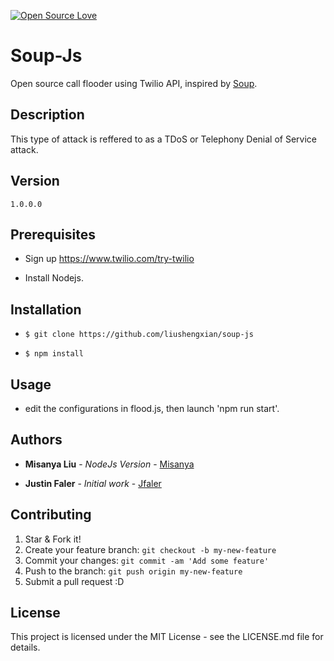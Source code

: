 [![Open Source Love](https://badges.frapsoft.com/os/v1/open-source.png?v=103)](https://github.com/Jfaler/soup/blob/master/LICENSE.txt)
# Soup-Js
Open source call flooder using Twilio API, inspired by [Soup](https://github.com/Jfaler/soup).

## Description 

This type of attack is reffered to as a TDoS or Telephony Denial of Service attack.   

## Version
`
1.0.0.0
`
## Prerequisites

* Sign up https://www.twilio.com/try-twilio

* Install Nodejs.

## Installation

* `$ git clone https://github.com/liushengxian/soup-js`

* `$ npm install`

## Usage

* edit the configurations in flood.js, then launch 'npm run start'.

## Authors

* **Misanya Liu** - *NodeJs Version* - [Misanya](https://github.com/liushengxian)


* **Justin Faler** - *Initial work* - [Jfaler](https://github.com/Jfaler)

## Contributing

1. Star & Fork it!
2. Create your feature branch: `git checkout -b my-new-feature`
3. Commit your changes: `git commit -am 'Add some feature'`
4. Push to the branch: `git push origin my-new-feature`
5. Submit a pull request :D

## License

This project is licensed under the MIT License - see the LICENSE.md file for details.

